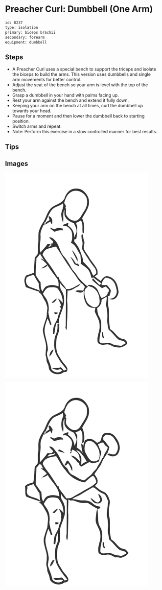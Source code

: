# Preacher Curl: Dumbbell (One Arm)

> 

``` 
id: 0237 
type: isolation 
primary: biceps brachii 
secondary: forearm 
equipment: dumbbell 
``` 


## Steps


 - A Preacher Curl uses a special bench to support the triceps and isolate the biceps to build the arms. This version uses dumbbells and single arm movements for better control.
 - Adjust the seat of the bench so your arm is level with the top of the bench.
 - Grasp a dumbbell in your hand with palms facing up.
 - Rest your arm against the bench and extend it fully down.
 - Keeping your arm on the bench at all times, curl the dumbbell up towards your head.
 - Pause for a moment and then lower the dumbbell back to starting position.
 - Switch arms and repeat.
 - Note: Perform this exercise in a slow controlled manner for best results.

## Tips



## Images

![](./../svg/0237-relaxation.svg "")

![](./../svg/0237-tension.svg "")

